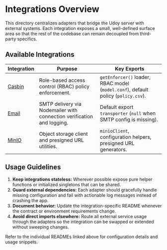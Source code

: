 # Integrations Overview

This directory centralizes adapters that bridge the Udoy server with external systems. Each integration exposes a small, well-defined surface area so that the rest of the codebase can remain decoupled from third-party specifics.

## Available Integrations

| Integration | Purpose | Key Exports |
| --- | --- | --- |
| [Casbin](./casbin/README.md) | Role-based access control (RBAC) policy enforcement. | `getEnforcer()` loader, RBAC model (`model.conf`), default policy (`policy.csv`). |
| [Email](./email/README.md) | SMTP delivery via Nodemailer with connection verification and logging. | Default export `transporter` (`null` when SMTP config is missing). |
| [MinIO](./minio/README.md) | Object storage client and presigned URL utilities. | `minioClient`, configuration helpers, presigned URL generators. |

## Usage Guidelines

1. **Keep integrations stateless:** Wherever possible expose pure helper functions or initialized singletons that can be shared.
2. **Guard external dependencies:** Each adapter should gracefully handle missing configuration and fail with actionable log messages instead of crashing the app.
3. **Document behavior:** Update the integration-specific README whenever the contract or environment requirements change.
4. **Avoid direct imports elsewhere:** Route all external service usage through the adapters so the integration can be swapped or extended without sweeping changes.

Refer to the individual READMEs linked above for configuration details and usage snippets.
